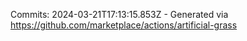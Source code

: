Commits: 2024-03-21T17:13:15.853Z - Generated via https://github.com/marketplace/actions/artificial-grass
<br>
